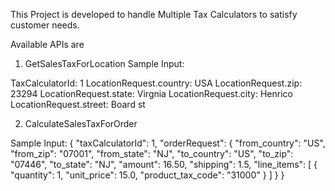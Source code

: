 This Project is developed to handle Multiple Tax Calculators to satisfy customer needs.

Available APIs are 

1) GetSalesTaxForLocation
Sample Input:

TaxCalculatorId: 1
LocationRequest.country: USA
LocationRequest.zip: 23294
LocationRequest.state: Virgnia
LocationRequest.city: Henrico
LocationRequest.street: Board st

2) CalculateSalesTaxForOrder

Sample Input:
{
  "taxCalculatorId": 1,
  "orderRequest": {
    "from_country": "US",
  "from_zip": "07001",
  "from_state": "NJ",
  "to_country": "US",
  "to_zip": "07446",
  "to_state": "NJ",
  "amount": 16.50,
  "shipping": 1.5,
  "line_items": [
    {
      "quantity": 1,
      "unit_price": 15.0,
      "product_tax_code": "31000"
    }
  ]
  }
}







